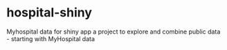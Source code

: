 # hospital-shiny
Myhospital data for shiny app
a project to explore and combine public data - starting with MyHospital data
